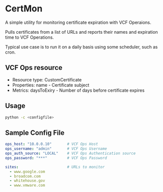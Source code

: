 # CertMon
A simple utility for monitoring certificate expiration with VCF Operaions. 

Pulls certificates from a list of URLs and reports their names and expiration time to VCF Operations.

Typical use case is to run it on a daily basis using some scheduler, such as cron.

## VCF Ops resource
* Resource type: CustomCertificate
* Properties: name - Certificate subject
* Metrics: daysToExiry - Number of days before certificate expires

## Usage
```bash
python -c <configfile>
```

## Sample Config File
```yaml
ops_host: "10.0.0.10"       # VCF Ops Host
ops_username: "admin"       # VCF Ops Username
ops_auth_source: "LOCAL"    # VCF Ops Authentication source
ops_password: "***"         # VCF Ops Password

sites:                      # URLs to monitor
  - www.google.com
  - broadcom.com
  - whitehouse.gov
  - www.vmware.com
```
